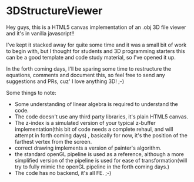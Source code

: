 # 3DStructureViewer

Hey guys, this is a HTML5 canvas implementation of an .obj 3D file viewer and it's in vanilla javascript!! 

I've kept it stacked away for quite some time and it was a small bit of work to begin with, but I thought for students and 3D programming starters
this can be a good template and code study material, so I've opened it up.  
  
In the forth coming days, I'll be sparing some time to restructure the equations, comments and document this, so feel free to send any suggestions and PRs, cuz' 
I love anything 3D! ;-)


Some things to note:
- Some understanding of linear algebra is required to understand the code.
- The code doesn't use any third party libraries, it's plain HTML5 canvas.
- The z-index is a simulated version of your typical z-buffer implementation(this bit of code needs a complete rehaul, and will attempt in forth coming days) ,
  basically for now, it's the position of the farthest vertex from the screen.
- correct drawing implements a version of painter's algorithm.
- the standard openGL pipeline is used as a reference, although a more simplified version of the pipeline is used for ease of transformation(will try to 
  fully mimic the openGL pipeline in the forth coming days.)
- The code has no backend, it's all FE. ;-) 
